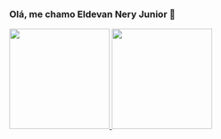 ### Olá, me chamo Eldevan Nery Junior 👋

<div>
  <a href="https://github.com/eldevanjr">
  <img height="180em" src="https://github-readme-stats.vercel.app/api?username=eldevanjr&show_icons=true&theme=dracula&include_all_commits=true&count_private=true"/>
  <img height="180em" src="https://github-readme-stats.vercel.app/api/top-langs/?username=eldevanjr&layout=compact&langs_count=5&theme=dracula"/>
</div>
<!--
**eldevanjr/eldevanjr** is a ✨ _special_ ✨ repository because its `README.md` (this file) appears on your GitHub profile.

Here are some ideas to get you started:

- 🔭 I’m currently working on ...
- 🌱 I’m currently learning ...
- 👯 I’m looking to collaborate on ...
- 🤔 I’m looking for help with ...
- 💬 Ask me about ...
- 📫 How to reach me: ...
- 😄 Pronouns: ...
- ⚡ Fun fact: ...
-->
